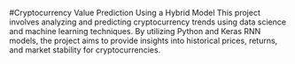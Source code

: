 #Cryptocurrency Value Prediction Using a Hybrid Model
This project involves analyzing and predicting cryptocurrency trends using data science and machine learning techniques. By utilizing Python and Keras RNN models, the project aims to provide insights into historical prices, returns, and market stability for cryptocurrencies.
